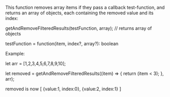 This function removes array items if they pass a callback test-function, 
and returns an array of objects, each containing the removed value and its index:

getAndRemoveFilteredResults(testFunction, array); // returns array of objects

testFunction = function(item, index?, array?): boolean

Example:

let arr = [1,2,3,4,5,6,7,8,9,10];

let removed = getAndRemoveFilteredResults((item) => {
    return (item < 3);
}, arr);

removed is now [ {value:1, index:0}, {value:2, index:1} ]
